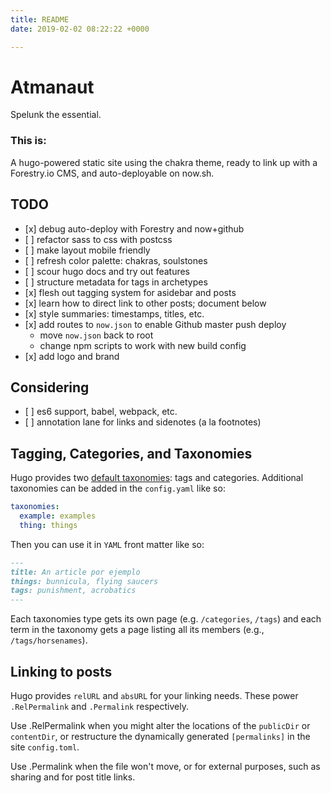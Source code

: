 ```yaml
---
title: README
date: 2019-02-02 08:22:22 +0000

---
```

# Atmanaut

Spelunk the essential.

### This is:

A hugo-powered static site using the chakra theme, ready to link up with a
Forestry.io CMS, and auto-deployable on now.sh.

## TODO

* \[x\] debug auto-deploy with Forestry and now+github
* \[ \] refactor sass to css with postcss
* \[ \] make layout mobile friendly
* \[ \] refresh color palette: chakras, soulstones
* \[ \] scour hugo docs and try out features
* \[ \] structure metadata for tags in archetypes
* \[x\] flesh out tagging system for asidebar and posts
* \[x\] learn how to direct link to other posts; document below
* \[x\] style summaries: timestamps, titles, etc.
* \[x\] add routes to `now.json` to enable Github master push deploy
  * move `now.json` back to root
  * change npm scripts to work with new build config
* \[x\] add logo and brand

## Considering

* \[ \] es6 support, babel, webpack, etc.
* \[ \] annotation lane for links and sidenotes (a la footnotes)

## Tagging, Categories, and Taxonomies

Hugo provides two [default taxonomies](https://gohugo.io/content-management/taxonomies/#default-taxonomies): tags and categories. Additional taxonomies can be added in the `config.yaml` like so:

``` yaml
taxonomies:
  example: examples
  thing: things
```

Then you can use it in `YAML` front matter like so:

``` md
---
title: An article por ejemplo
things: bunnicula, flying saucers
tags: punishment, acrobatics
---
```

Each taxonomies type gets its own page (e.g. `/categories`, `/tags`) and each term in the taxonomy gets a page listing all its members (e.g., `/tags/horsenames`).

## Linking to posts

Hugo provides `relURL` and `absURL` for your linking needs. These power `.RelPermalink` and `.Permalink` respectively.

Use .RelPermalink when you might alter the locations of the `publicDir` or `contentDir`, or restructure the dynamically generated `[permalinks]` in the site `config.toml`.

Use .Permalink when the file won't move, or for external purposes, such as sharing and for post title links.
